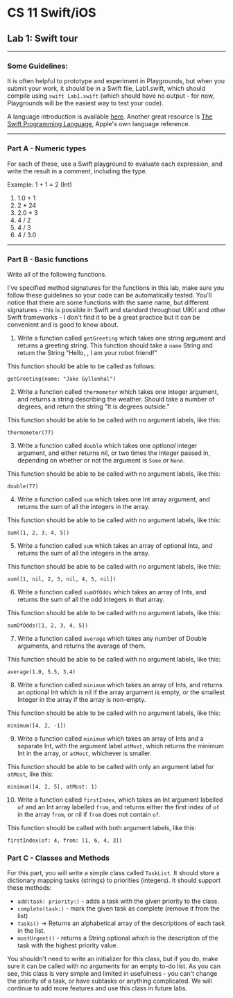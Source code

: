 # CS 11 Swift/iOS
## Lab 1: Swift tour

---

### Some Guidelines:

It is often helpful to prototype and experiment in Playgrounds, but when you
submit your work, it should be in a Swift file, Lab1.swift, which should compile
using `swift Lab1.swift` (which should have no output - for now, Playgrounds
will be the easiest way to test your code).

A language introduction is available [here](intro_to_swift_tutorial.md).
Another great resource is [The Swift Programming Language](https://developer.apple.com/library/content/documentation/Swift/Conceptual/Swift_Programming_Language/index.html), Apple's own language reference.

---

### Part A - Numeric types

For each of these, use a Swift playground to evaluate each expression, and
write the result in a comment, including the type.

Example:
1 + 1 = 2 (Int)

1. 1.0 + 1
2. 2 * 24
3. 2.0 * 3
4. 4 / 2
5. 4 / 3
6. 4 / 3.0

---

### Part B - Basic functions

Write all of the following functions.

I've specified method signatures for the functions in this lab, make sure you
follow these guidelines so your code can be automatically tested. You'll notice
that there are some functions with the same name, but different signatures -
this is possible in Swift and standard throughout UIKit and other Swift
frameworks - I don't find it to be a great practice but it can be convenient
and is good to know about.

1. Write a function called `getGreeting` which takes one string argument and
returns a greeting string. This function should take a `name` String and return the
String "Hello, <name>, I am your robot friend!"

This function should be able to be called as follows:

`getGreeting(name: "Jake Gyllenhal")`

2. Write a function called `thermometer` which takes one integer argument, and
returns a string describing the weather. Should take a number of degrees, and
return the string "It is <degrees> degrees outside."

This function should be able to be called with no argument labels, like this:

`thermometer(77)`

3. Write a function called `double` which takes one _optional_ integer argument,
and either returns nil, or two times the integer passed in, depending on
whether or not the argument is `Some` or `None`.

This function should be able to be called with no argument labels, like this:

`double(77)`

4. Write a function called `sum` which takes one Int array argument, and returns
the sum of all the integers in the array.

This function should be able to be called with no argument labels, like this:

`sum([1, 2, 3, 4, 5])`

5. Write a function called `sum` which takes an array of optional Ints, and
returns the sum of all the integers in the array.

This function should be able to be called with no argument labels, like this:

`sum([1, nil, 2, 3, nil, 4, 5, nil])`

6. Write a function called `sumOfOdds` which takes an array of Ints, and
returns the sum of all the odd integers in that array.

This function should be able to be called with no argument labels, like this:

`sumOfOdds([1, 2, 3, 4, 5])`

7. Write a function called `average` which takes any number of Double arguments,
and returns the average of them.

This function should be able to be called with no argument labels, like this:

`average(1.0, 5.5, 3.4)`

8. Write a function called `minimum` which takes an array of Ints, and returns
an optional Int which is nil if the array argument is empty, or the smallest
Integer in the array if the array is non-empty.

This function should be able to be called with no argument labels, like this:

`minimum([4, 2, -1])`

9. Write a function called `minimum` which takes an array of Ints and a separate
Int, with the argument label `atMost`, which returns the minimum Int in the
array, or `atMost`, whichever is smaller.

This function should be able to be called with only an argument label for
`atMost`, like this:

`minimum([4, 2, 5], atMost: 1)`

10. Write a function called `firstIndex`, which takes an Int argument labelled
`of` and an Int array labelled `from`, and returns either the first index of
`of` in the array `from`, or nil if `from` does not contain `of`.

This function should be called with both argument labels, like this:

`firstIndex(of: 4, from: [1, 6, 4, 3])`

### Part C - Classes and Methods

For this part, you will write a simple class called `TaskList`. It should store
a dictionary mapping tasks (strings) to priorities (integers). It should
support these methods:

- `add(task: priority:)` - adds a task with the given priority to the class.
- `complete(task:)` - mark the given task as complete
  (remove it from the list)
- `tasks()` -> Returns an alphabetical array of the descriptions of each
  task in the list.
- `mostUrgent()` - returns a String optional which is the description of the
  task with the highest priority value.

You shouldn't need to write an initializer for this class, but if you do,
make sure it can be called with no arguments for an empty to-do list.
As you can see, this class is very simple and limited in usefulness - you can't
change the priority of a task, or have subtasks or anything complicated.
We will continue to add more features and use this class in future labs.
